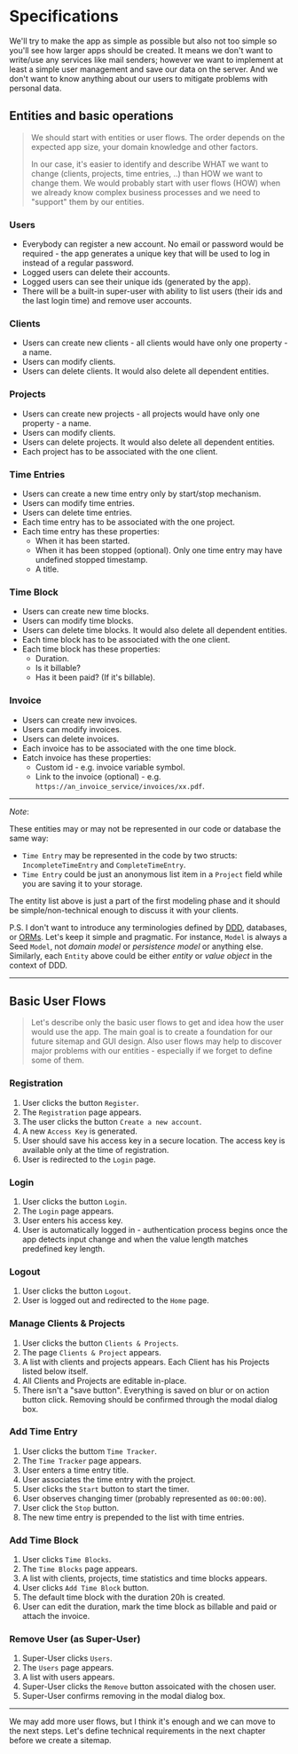 # Specifications

We'll try to make the app as simple as possible but also not too simple so you'll see how larger apps should be created. It means we don't want to write/use any services like mail senders; however we want to implement at least a simple user management and save our data on the server. And we don't want to know anything about our users to mitigate problems with personal data.

## Entities and basic operations

> We should start with entities or user flows. The order depends on the expected app size, your domain knowledge and other factors. 
>
> In our case, it's easier to identify and describe WHAT we want to change (clients, projects, time entries, ..) than HOW we want to change them. We would probably start with user flows (HOW) when we already know complex business processes and we need to "support" them by our entities.

### Users

- Everybody can register a new account. No email or password would be required - the app generates a unique key that will be used to log in instead of a regular password.
- Logged users can delete their accounts.
- Logged users can see their unique ids (generated by the app).
- There will be a built-in super-user with ability to list users (their ids and the last login time) and remove user accounts.

### Clients

- Users can create new clients - all clients would have only one property - a name.
- Users can modify clients.
- Users can delete clients. It would also delete all dependent entities.

### Projects

- Users can create new projects - all projects would have only one property - a name.
- Users can modify clients.
- Users can delete projects. It would also delete all dependent entities.
- Each project has to be associated with the one client.

### Time Entries

- Users can create a new time entry only by start/stop mechanism.
- Users can modify time entries.
- Users can delete time entries.
- Each time entry has to be associated with the one project.
- Each time entry has these properties:
  - When it has been started.
  - When it has been stopped (optional). Only one time entry may have undefined stopped timestamp.
  - A title.

### Time Block

- Users can create new time blocks.
- Users can modify time blocks.
- Users can delete time blocks. It would also delete all dependent entities.
- Each time block has to be associated with the one client.
- Each time block has these properties:
  - Duration.
  - Is it billable?
  - Has it been paid? (If it's billable).

### Invoice

- Users can create new invoices.
- Users can modify invoices.
- Users can delete invoices.
- Each invoice has to be associated with the one time block.
- Eatch invoice has these properties:
  - Custom id - e.g. invoice variable symbol.
  - Link to the invoice (optional) - e.g. `https://an_invoice_service/invoices/xx.pdf`.

---

_Note_: 

These entities may or may not be represented in our code or database the same way:
   - `Time Entry` may be represented in the code by two structs: `IncompleteTimeEntry` and `CompleteTimeEntry`.
   - `Time Entry` could be just an anonymous list item in a `Project` field while you are saving it to your storage.

The entity list above is just a part of the first modeling phase and it should be simple/non-technical enough to discuss it with your clients.

P.S. I don't want to introduce any terminologies defined by [DDD](https://en.wikipedia.org/wiki/Domain-driven_design), databases, or [ORMs](https://blog.bitsrc.io/what-is-an-orm-and-why-you-should-use-it-b2b6f75f5e2a). Let's keep it simple and pragmatic. For instance, `Model` is always a Seed `Model`, not _domain model_ or _persistence model_ or anything else. Similarly, each `Entity` above could be either _entity_ or _value object_ in the context of DDD.

---


## Basic User Flows

> Let's describe only the basic user flows to get and idea how the user would use the app. The main goal is to create a foundation for our future sitemap and GUI design. Also user flows may help to discover major problems with our entities - especially if we forget to define some of them.

### Registration

1. User clicks the button `Register`.
1. The `Registration` page appears.
1. The user clicks the button `Create a new account`.
1. A new `Access Key` is generated.
1. User should save his access key in a secure location. The access key is available only at the time of registration.
1. User is redirected to the `Login` page.

### Login

1. User clicks the button `Login`.
1. The `Login` page appears.
1. User enters his access key.
1. User is automatically logged in - authentication process begins once the app detects input change and when the value length matches predefined key length.

### Logout

1. User clicks the button `Logout`.
1. User is logged out and redirected to the `Home` page.

### Manage Clients & Projects

1. User clicks the button `Clients & Projects`.
1. The page `Clients & Project` appears.
1. A list with clients and projects appears. Each Client has his Projects listed below itself.
1. All Clients and Projects are editable in-place.
1. There isn't a "save button". Everything is saved on blur or on action button click. Removing should be confirmed through the modal dialog box.

### Add Time Entry

1. User clicks the buttom `Time Tracker`.
1. The `Time Tracker` page appears.
1. User enters a time entry title.
1. User associates the time entry with the project.
1. User clicks the `Start` button to start the timer.
1. User observes changing timer (probably represented as `00:00:00`).
1. User click the `Stop` button.
1. The new time entry is prepended to the list with time entries.

### Add Time Block

1. User clicks `Time Blocks`.
1. The `Time Blocks` page appears.
1. A list with clients, projects, time statistics and time blocks appears.
1. User clicks `Add Time Block` button.
1. The default time block with the duration 20h is created.
1. User can edit the duration, mark the time block as billable and paid or attach the invoice.

### Remove User (as Super-User)

1. Super-User clicks `Users`.
1. The `Users` page appears.
1. A list with users appears.
1. Super-User clicks the `Remove` button assoicated with the chosen user.
1. Super-User confirms removing in the modal dialog box.

---

We may add more user flows, but I think it's enough and we can move to the next steps. Let's define technical requirements in the next chapter before we create a sitemap.










